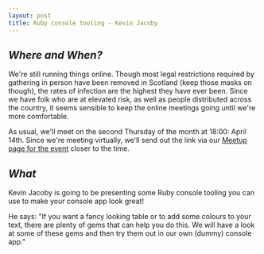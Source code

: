 ```yaml
---
layout: post
title: Ruby console tooling - Kevin Jacoby
---
```


## *Where and When?*
We're still running things online. Though most legal restrictions required by gathering in person have been removed in Scotland (keep those masks on though), the rates of infection are the highest they have ever been. Since we have folk who are at elevated risk, as well as people distributed across the country, it seems sensible to keep the online meetings going until we're more comfortable.

As usual, we'll meet on the second Thursday of the month at 18:00: April 14th. Since we're meeting virtually, we'll send out the link via our [Meetup page for the event](https://www.meetup.com/scotrug/events/284849824/) closer to the time.

## *What*
Kevin Jacoby is going to be presenting some Ruby console tooling you can use to make your console app look great!

He says: "If you want a fancy looking table or to add some colours to your text, there are plenty of gems that can help you do this. We will have a look at some of these gems and then try them out in our own (dummy) console app."
